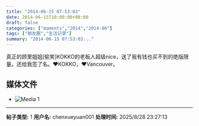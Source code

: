 ```yaml
---
title: "2014-06-15 07:53:03"
date: 2014-06-15T10:00:00+08:00
draft: false
categories: ["moments","2014","2014-06"]
tags: ["朋友圈","生活记录"]
summary: "2014-06-15 07:53:03..."
---
```


真正的顾里姐姐[偷笑]KOKKO的老板人超级nice，送了我有钱也买不到的绝版限量。还给我签了名。❤️KOKKO，❤️Vancouver。

## 媒体文件

- ![Media 1](/Moments/photos/2014-06-15/201406150753030.jpg)

---

**帖子类型:** 1
**用户名:** chenxueyuan001
**处理时间:** 2025/8/28 23:27:13
